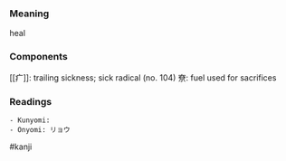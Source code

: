 ### Meaning

heal

### Components

[[疒]]: trailing sickness; sick radical (no. 104) 尞: fuel used for sacrifices

### Readings

```
- Kunyomi: 
- Onyomi: リョウ
```

#kanji